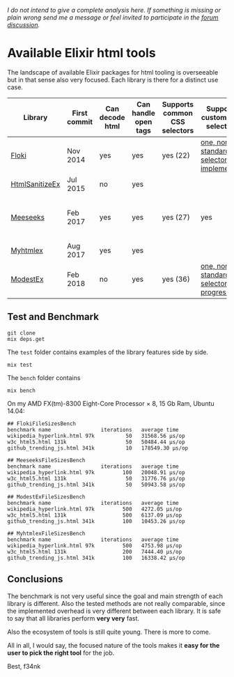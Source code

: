 *I do not intend to give a complete analysis here. If something is missing or plain wrong send me a message or feel invited to participate in the [forum discussion](https://elixirforum.com/t/overview-of-available-html-tools-in-elixir/12905).*

# Available Elixir html tools

The landscape of available Elixir packages for html tooling is overseeable but in that sense also very focused. Each library is there for a distinct use case.

|Library |First commit|Can decode html|Can handle open tags|Supports common CSS selectors|Supports custom CSS selectors|Can manipulate nodes| Use Case |
|--|--|--|--|--|--|--|--|
|[Floki](https://github.com/philss/floki)         | Nov 2014 | yes | yes | yes (22) | [one, non-standard selector implemented](https://github.com/philss/floki#supported-selectors) | no | parse and select |
|[HtmlSanitizeEx](https://github.com/rrrene/html_sanitize_ex) | Jul 2015 | no | yes | | | | sanitize |
|[Meeseeks](https://github.com/mischov/meeseeks)  | Feb 2017 | yes | yes | yes (27) | yes |no | HTML and XML; custom selector API; CSS or XPath selectors |
|[Myhtmlex](https://github.com/Overbryd/myhtmlex) | Aug 2017 | yes | yes | | | | fast decode/encode |
|[ModestEx](https://github.com/f34nk/modest_ex)   | Feb 2018 | no | yes | yes (36) | [one, non-standard selector in progress](https://github.com/f34nk/modest_ex/blob/master/SELECTORS.md)  | yes | pipeable string transformations |

## Test and Benchmark

	git clone
	mix deps.get

The `test` folder contains examples of the library features side by side.

	mix test

The `bench` folder contains

	mix bench

On my AMD FX(tm)-8300 Eight-Core Processor × 8, 15 Gb Ram, Ubuntu 14.04:

	## FlokiFileSizesBench
	benchmark name                iterations   average time 
	wikipedia_hyperlink.html 97k          50   31568.56 µs/op
	w3c_html5.html 131k                   50   50484.44 µs/op
	github_trending_js.html 341k          10   178549.30 µs/op

	## MeeseeksFileSizesBench
	benchmark name                iterations   average time 
	wikipedia_hyperlink.html 97k         100   20048.91 µs/op
	w3c_html5.html 131k                   50   31776.76 µs/op
	github_trending_js.html 341k          50   50943.58 µs/op

	## ModestExFileSizesBench
	benchmark name                iterations   average time 
	wikipedia_hyperlink.html 97k         500   4272.05 µs/op
	w3c_html5.html 131k                  500   6137.09 µs/op
	github_trending_js.html 341k         100   10453.26 µs/op

	## MyhtmlexFileSizesBench
	benchmark name                iterations   average time 
	wikipedia_hyperlink.html 97k         500   4753.98 µs/op
	w3c_html5.html 131k                  200   7444.40 µs/op
	github_trending_js.html 341k         100   16338.42 µs/op

## Conclusions

The benchmark is not very useful since the goal and main strength of each library is different. Also the tested methods are not really comparable, since the implemented overhead is very different between each library. It is safe to say that all libraries perform **very very** fast.

Also the ecosystem of tools is still quite young. There is more to come.

All in all, I would say, the focused nature of the tools makes it **easy for the user to pick the right tool** for the job.

Best, f34nk